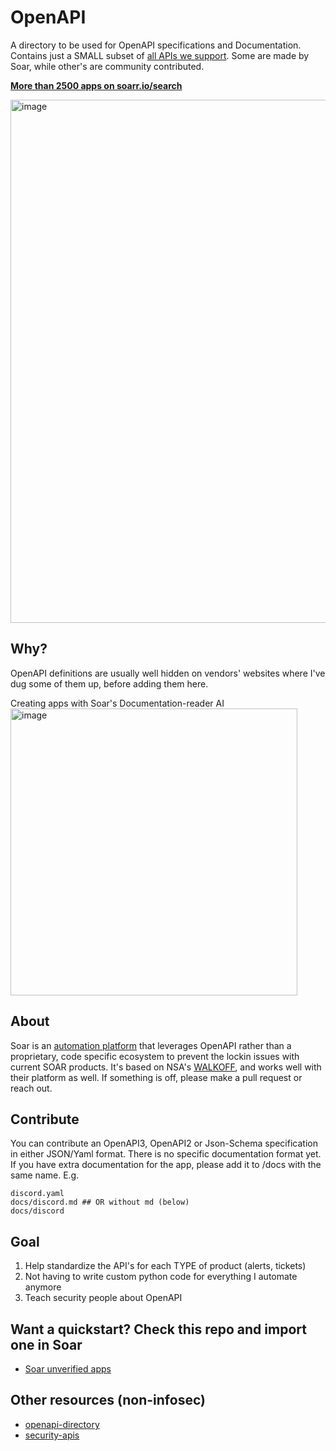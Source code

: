 # OpenAPI
A directory to be used for OpenAPI specifications and Documentation. Contains just a SMALL subset of [all APIs we support](https://soarr.io/search). Some are made by Soar, while other's are community contributed.

**[More than 2500 apps on soarr.io/search](https://soarr.io/search)**

<img width="837" alt="image" src="https://github.com/Shashankgupta200/Soar/openapi-apps/assets/5719530/b7338d51-35bc-4f76-8daf-5d7b44c5ce17">

## Why?
OpenAPI definitions are usually well hidden on vendors' websites where I've dug some of them up, before adding them here.

Creating apps with Soar's Documentation-reader AI
<img width="459" alt="image" src="https://github.com/user-attachments/assets/f0b92c40-486a-4222-80bb-93f2f2f948f1">

## About
Soar is an [automation platform](https://soarr.io) that leverages OpenAPI rather than a proprietary, code specific ecosystem to prevent the lockin issues with current SOAR products. It's based on NSA's [WALKOFF](https://github.com/nsacyber/walkoff), and works well with their platform as well. If something is off, please make a pull request or reach out.

## Contribute
You can contribute an OpenAPI3, OpenAPI2 or Json-Schema specification in either JSON/Yaml format. There is no specific documentation format yet. If you have extra documentation for the app, please add it to /docs with the same name. E.g.
```
discord.yaml
docs/discord.md ## OR without md (below)
docs/discord
```

## Goal
1. Help standardize the API's for each TYPE of product (alerts, tickets)
2. Not having to write custom python code for everything I automate anymore
3. Teach security people about OpenAPI

## Want a quickstart? Check this repo and import one in Soar
* [Soar unverified apps](https://github.com/frikky/security-openapi-unverified)

## Other resources (non-infosec)
* [openapi-directory](https://opencollective.com/openapi-directory)
* [security-apis](https://github.com/deralexxx/security-apis)
